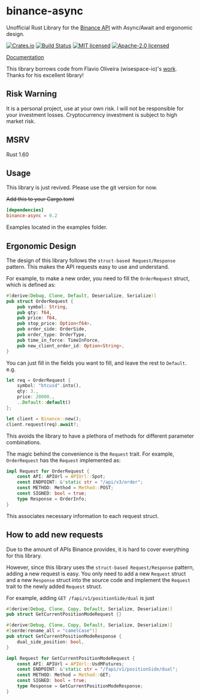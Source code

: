 # binance-async

Unofficial Rust Library for the [Binance API](https://github.com/binance-exchange/binance-official-api-docs) with Async/Await and ergonomic design.

[![Crates.io](https://img.shields.io/crates/v/binance-async.svg)](https://crates.io/crates/binance-async)
[![Build Status](https://img.shields.io/github/actions/workflow/status/dovahcrow/binance-async-rs/ci.yml?style=flat-square)](https://github.com/dovahcrow/binance-async-rs/actions/workflows/ci.yml)
[![MIT licensed](https://img.shields.io/badge/License-MIT-blue.svg)](./LICENSE-MIT)
[![Apache-2.0 licensed](https://img.shields.io/badge/License-Apache%202.0-blue.svg)](./LICENSE-APACHE)

[Documentation](https://docs.rs/crate/binance-async)

This library borrows code from Flavio Oliveira (wisespace-io)'s [work](https://github.com/wisespace-io/binance-rs). Thanks for his excellent library!

## Risk Warning

It is a personal project, use at your own risk. I will not be responsible for your investment losses.
Cryptocurrency investment is subject to high market risk.

## MSRV

Rust 1.60

## Usage

This library is just revived. Please use the git version for now.

~~Add this to your Cargo.toml~~

```toml
[dependencies]
binance-async = 0.2
```

Examples located in the examples folder.

## Ergonomic Design

The design of this library follows the `struct-based Request/Response` pattern.
This makes the API requests easy to use and understand. 

For example, to make a new order, you need to fill the `OrderRequest` struct, which
is defined as:
```rust
#[derive(Debug, Clone, Default, Deserialize, Serialize)]
pub struct OrderRequest {
    pub symbol: String,
    pub qty: f64,
    pub price: f64,
    pub stop_price: Option<f64>,
    pub order_side: OrderSide,
    pub order_type: OrderType,
    pub time_in_force: TimeInForce,
    pub new_client_order_id: Option<String>,
}
```
You can just fill in the fields you want to fill, and leave the rest to `Default`. e.g.
```rust
let req = OrderRequest {
    symbol: "btcusd".into(),
    qty: 3.,
    price: 20000.,
    ..Default::default()
};

let client = Binance::new();
client.request(req).await?;
```

This avoids the library to have a plethora of methods for different parameter 
combinations.

The magic behind the convenience is the `Request` trait. For example, `OrderRequest`
has the `Request` implemented as:
```rust
impl Request for OrderRequest {
    const API: APIUrl = APIUrl::Spot;
    const ENDPOINT: &'static str = "/api/v3/order";
    const METHOD: Method = Method::POST;
    const SIGNED: bool = true;
    type Response = OrderInfo;
}
```
This associates necessary information to each request struct.

## How to add new requests

Due to the amount of APIs Binance provides, it is hard to cover everything for this
library. 

However, since this library uses the `struct-based Request/Response` pattern, adding a new
request is easy. You only need to add a new `Request` struct and a new `Response` struct
into the source code and implement the `Request` trait to the newly added `Request`
struct.

For example, adding `GET /fapi/v1/positionSide/dual` is just

```rust
#[derive(Debug, Clone, Copy, Default, Serialize, Deserialize)]
pub struct GetCurrentPositionModeRequest {}

#[derive(Debug, Clone, Copy, Default, Serialize, Deserialize)]
#[serde(rename_all = "camelCase")]
pub struct GetCurrentPositionModeResponse {
    dual_side_position: bool,
}

impl Request for GetCurrentPositionModeRequest {
    const API: APIUrl = APIUrl::UsdMFutures;
    const ENDPOINT: &'static str = "/fapi/v1/positionSide/dual";
    const METHOD: Method = Method::GET;
    const SIGNED: bool = true;
    type Response = GetCurrentPositionModeResponse;
}
```